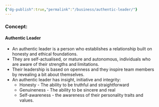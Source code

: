 ```yaml
---
{"dg-publish":true,"permalink":"/business/authentic-leader/"}
---
```


### Concept:
#### Authentic Leader
- An authentic leader is a person who establishes a relationship built on honesty and ethical foundations.
- They are self-actualised, or mature and autonomous, individuals who are aware of their strengths and limitations.
- Their leadership is based on openness and they inspire team members by revealing a bit about themselves.
- An authentic leader has insight, initiative and integrity:
	- Honesty - The ability to be truthful and straightforward
	- Genuineness - The ability to be sincere and real
	- Self-awareness - the awareness of their personality traits and values.